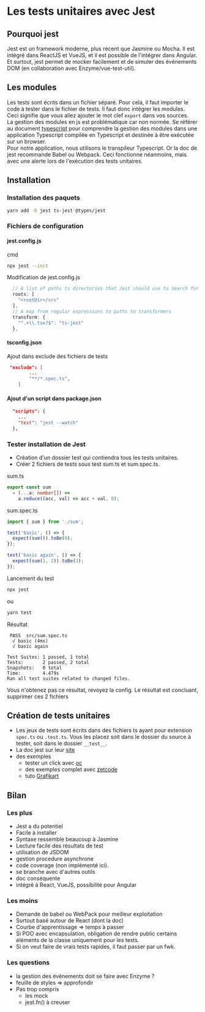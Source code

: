 # Les tests unitaires avec Jest

## Pourquoi jest

Jest est un framework moderne, plus récent que Jasmine ou Mocha. Il est intégré dans ReactJS et VueJS, et il est possible de l'intégrer dans Angular.  
Et surtout, jest permet de mocker facilement et de simuler des événements DOM (en collaboration avec Enzyme/vue-test-util).

## Les modules

Les tests sont écrits dans un fichier séparé. Pour cela, il faut importer le code à tester dans le fichier de tests. Il faut donc intégrer les modules.  
Ceci signifie que vous allez ajouter le mot clef `export` dans vos sources.  
La gestion des modules en js est problématique car non normée.
Se référer au document [typescript](./typescript.md) pour comprendre la gestion des modules dans une application Typescript compilée en Typescript et destinée à être exécutée sur un browser.  
Pour notre application, nous utilisons le transpileur Typescript. Or la doc de jest recommande Babel ou Webpack.
Ceci fonctionne néanmoins, mais avec une alerte lors de l'exécution des tests unitaires.

## Installation

### Installation des paquets

```sh
yarn add -D jest ts-jest @types/jest
```

### Fichiers de configuration

#### jest.config.js

cmd

```sh
npx jest --init
```

Modification de jest.config.js

```js
  // A list of paths to directories that Jest should use to search for files in
  roots: [
    "<rootDir>/src"
  ],
  // A map from regular expressions to paths to transformers
  transform: {
    "^.+\\.tsx?$": "ts-jest"
  },
```

#### tsconfig.json

Ajout dans exclude des fichiers de tests

```json
 "exclude": [
        ...
        "**/*.spec.ts",
    ]
```

#### Ajout d'un script dans package.json

```json
  "scripts": {
    ...
    "test": "jest --watch"
  },
```

### Tester installation de Jest

* Création d'un dossier test qui contiendra tous les tests unitaires.
* Créer 2 fichiers de tests sous test sum.ts et sum.spec.ts.

sum.ts

```ts
export const sum
  = (...a: number[]) =>
    a.reduce((acc, val) => acc + val, 0);
```

sum.spec.ts

```ts
import { sum } from './sum';

test('basic', () => {
  expect(sum()).toBe(0);
});

test('basic again', () => {
  expect(sum(1, 2)).toBe(3);
});
```

Lancement du test

```sh
npx jest
```

ou

```sh
yarn test
```

Résultat

```log
 PASS  src/sum.spec.ts
  √ basic (4ms)
  √ basic again

Test Suites: 1 passed, 1 total
Tests:       2 passed, 2 total
Snapshots:   0 total
Time:        4.479s
Ran all test suites related to changed files.

```

Vous n'obtenez pas ce résultat, revoyez la config.
Le résultat est concluant, supprimer ces 2 fichiers

## Création de tests unitaires

* Les jeux de tests sont écrits dans des fichiers ts ayant pour extension `spec.ts` ou `.test.ts`. Vous les placez soit dans le dossier du source à tester, soit dans le dossier `__test__`.
* La doc jest sur leur [site](https://jestjs.io/docs/en/getting-started)
* des exemples
  * tester un click avec [oc](https://openclassrooms.com/fr/courses/4664381-realisez-une-application-web-avec-react-js/4664926-simulez-des-evenements)
  * des exemples complet avec [zetcode](http://zetcode.com/javascript/jest/)
  * tuto [Grafikart](https://www.grafikart.fr/tutoriels/jest-test-framework-1202)

## Bilan

### Les plus

* Jest a du potentiel
* Facile à installer
* Syntaxe ressemble beaucoup à Jasmine
* Lecture facile des résultats de test
* utilisation de JSDOM
* gestion procedure asynchrone
* code coverage (non implémenté ici).
* se branche avec d'autres outils
* doc conséquente
* intégré à React, VueJS, possibilité pour Angular

### Les moins

* Demande de babel ou WebPack pour meilleur exploitation
* Surtout basé autour de React (dont la doc)
* Courbe d'apprentissage => temps à passer
* Si POO avec encapsulation, obligation de rendre public certains éléments de la classe uniquement pour les tests.
* Si on veut faire de vrais tests rapides, il faut passer par un fwk.

### Les questions

* la gestion des événements doit se faire avec Enzyme ?
* feuille de styles => approfondir
* Pas trop compris
  * les mock
  * jest.fn() à creuser
